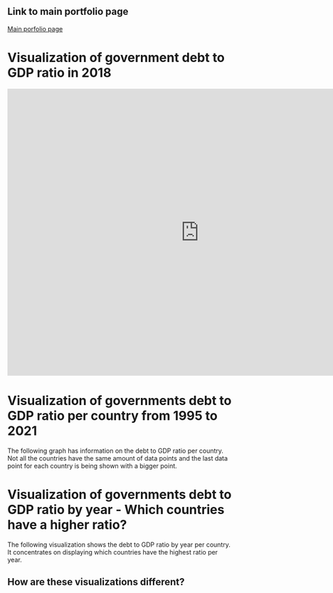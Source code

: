## Link to main portfolio page
[Main porfolio page](https://oscardavidmi.github.io/Benavides-portfolio/)


# Visualization of government debt to GDP ratio in 2018
<iframe src="https://data.oecd.org/chart/6Sab" width="860" height="645" style="border: 0" mozallowfullscreen="true" webkitallowfullscreen="true" allowfullscreen="true"><a href="https://data.oecd.org/chart/6Sab" target="_blank">OECD Chart: General government debt, Total, % of GDP, Annual, 2018</a></iframe>

# Visualization of governments debt to GDP ratio per country from 1995 to 2021
The following graph has information on the debt to GDP ratio per country. Not all the countries have the same amount of data points and the last data
point for each country is being shown with a bigger point.

<div class="flourish-embed flourish-chart" data-src="visualisation/11713087"><script src="https://public.flourish.studio/resources/embed.js"></script></div>

# Visualization of governments debt to GDP ratio by year - Which countries have a higher ratio?
The following visualization shows the debt to GDP ratio by year per country. It concentrates on displaying which countries have the highest ratio per year.

<div class="flourish-embed flourish-scatter" data-src="visualisation/11720060"><script src="https://public.flourish.studio/resources/embed.js"></script></div>

## How are these visualizations different?
